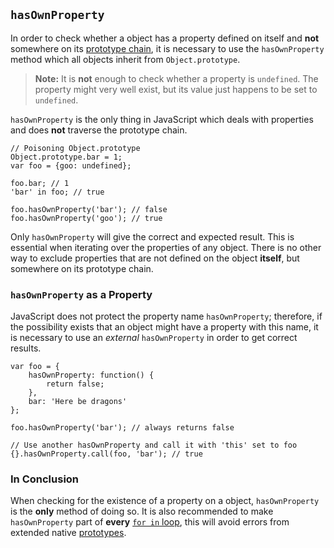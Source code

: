 ## `hasOwnProperty`

In order to check whether a object has a property defined on itself and **not** 
somewhere on its [prototype chain](#object.prototype), it is necessary to use the 
`hasOwnProperty` method which all objects inherit from `Object.prototype`.

> **Note:** It is **not** enough to check whether a property is `undefined`. The
> property might very well exist, but its value just happens to be set to 
> `undefined`.

`hasOwnProperty` is the only thing in JavaScript which deals with properties and 
does **not** traverse the prototype chain.

    // Poisoning Object.prototype
    Object.prototype.bar = 1; 
    var foo = {goo: undefined};
    
    foo.bar; // 1
    'bar' in foo; // true

    foo.hasOwnProperty('bar'); // false
    foo.hasOwnProperty('goo'); // true

Only `hasOwnProperty` will give the correct and expected result. This is 
essential when iterating over the properties of any object. There is no other 
way to exclude properties that are not defined on the object **itself**, but 
somewhere on its prototype chain.  

### `hasOwnProperty` as a Property

JavaScript does not protect the property name `hasOwnProperty`; therefore, if the
possibility exists that an object might have a property with this name, it is
necessary to use an *external* `hasOwnProperty` in order to get correct results.

    var foo = {
        hasOwnProperty: function() {
            return false;
        },
        bar: 'Here be dragons'
    };

    foo.hasOwnProperty('bar'); // always returns false

    // Use another hasOwnProperty and call it with 'this' set to foo
    {}.hasOwnProperty.call(foo, 'bar'); // true

### In Conclusion

When checking for the existence of a property on a object, `hasOwnProperty` is 
the **only** method of doing so. It is also recommended to make `hasOwnProperty`
part of **every** [`for in` loop](#object.forinloop), this will avoid errors from 
extended native [prototypes](#object.prototype).


